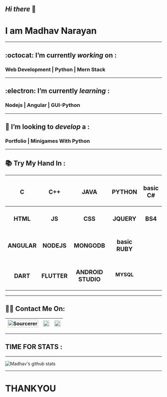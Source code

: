 ## _Hi there_ 👋
# I am __Madhav Narayan__
---
##  :octocat: I’m currently _working_ on :
### __Web Development | Python  | Mern Stack__
---
##  :electron: I’m currently _learning_ :
### __Nodejs | Angular | GUI-Python__
---
## 🤔 I’m looking to _develop_ a :
### __Portfolio |  Minigames With Python__
---
## 📚	Try My Hand In :

 |<h3>__C__</h3>|<h3>__C++__|<h3>__JAVA__|<h3>__PYTHON__|<h3>__basic C#__|
 |:-------:|:-------:|:--------------:|:----------:|:-----------:|
 |<h3>__HTML__|<h3>__JS__|<h3>__CSS__|<h3>__JQUERY__|<h3>__BS4__|
 |<h3>__ANGULAR__|<h3>__NODEJS__|<h3>__MONGODB__|<h3>__basic RUBY__|
 |<h3>__DART__|<h3>__FLUTTER__|<h3>__ANDROID STUDIO__|__MYSQL__|
 

---
## :man_technologist: Contact Me On:

[<img src="https://sourcerer.io/icons/logo-sharing.svg" width="100%" alt="Sourcerer"/>](https://sourcerer.io/madhav2108)|[<img src="https://img.icons8.com/fluent/48/000000/instagram-new.png" width="100%"/>](https://www.instagram.com/madhav_narayan21/)|[<img src="https://img.icons8.com/color/48/000000/linkedin.png" width="100%"/>](https://www.linkedin.com/in/madhav-narayan-khullar-2290641b2/)
:-----------------:|:--------------------:|:-------------:
    
---
## TIME FOR STATS :
---
![Madhav's github stats](https://github-readme-stats.vercel.app/api?username=madhav2108&show_icons=true&theme=radical)

---
# __THANKYOU__

